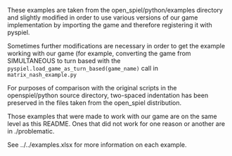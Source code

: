 These examples are taken from the open_spiel/python/examples
directory and slightly modified in order to use various versions of
our game implementation by importing the game and therefore
registering it with pyspiel.

Sometimes further modifications are necessary in order to get the
example working with our game (for example, converting the game from
SIMULTANEOUS to turn based with the
`pyspiel.load_game_as_turn_based(game_name)` call in
`matrix_nash_example.py`

For purposes of comparison with the original scripts in the
openspiel/python source directory, two-spaced indentation has been
preserved in the files taken from the open_spiel distribution.

Those examples that were made to work with our game are on the same
level as this README. Ones that did not work for one reason or another
are in ./problematic.

See ../../examples.xlsx for more information on each example.

